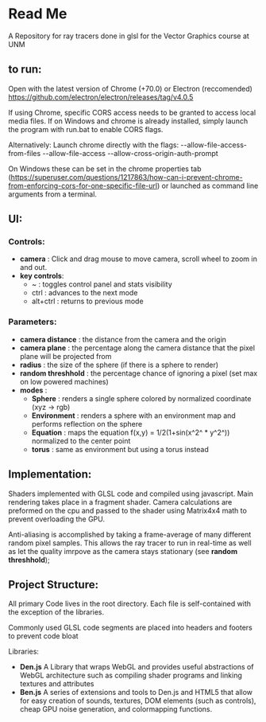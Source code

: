 # Read Me
A Repository for ray tracers done in glsl for the Vector Graphics course at UNM

## to run:
Open with the latest version of Chrome (+70.0) or Electron (reccomended)
https://github.com/electron/electron/releases/tag/v4.0.5

If using Chrome, specific CORS access needs to be granted to access local media files. If on Windows and chrome is already installed, simply launch the program with run.bat to enable CORS flags.

Alternatively:
Launch chrome directly with the flags:
  --allow-file-access-from-files --allow-file-access --allow-cross-origin-auth-prompt

On Windows these can be set in the chrome properties tab (https://superuser.com/questions/1217863/how-can-i-prevent-chrome-from-enforcing-cors-for-one-specific-file-url) or launched as command line arguments from a terminal.

## UI:

### Controls:
- **camera** : Click and drag mouse to move camera, scroll wheel to zoom in and out.
- **key controls**:
  * ~ : toggles control panel and stats visibility
  * ctrl : advances to the next mode
  * alt+ctrl : returns to previous mode 

### Parameters:
- **camera distance** : the distance from the camera and the origin
- **camera plane** : the percentage along the camera distance that the pixel plane will be projected from
- **radius** : the size of the sphere (if there is a sphere to render)
- **random threshhold** : the percentage chance of ignoring a pixel (set max on low powered machines)
- **modes** :
    * **Sphere** : renders a single sphere colored by normalized coordinate (xyz -> rgb)
    * **Environment** : renders a sphere with an environment map and performs reflection on the sphere
    * **Equation** : maps the equation f(x,y) = 1/2(1+sin(x^2^ * y^2^)) normalized to the center point
    * **torus** : same as environment but using a torus instead


## Implementation:
Shaders implemented with GLSL code and compiled using javascript. Main rendering takes place in a fragment shader. Camera calculations are preformed on the cpu and passed to the shader using Matrix4x4 math to prevent overloading the GPU.

Anti-aliasing is accomplished by taking a frame-average of many different random pixel samples. This allows the ray tracer to run in real-time as well as let the quality imrpove as the camera stays stationary (see **random threshhold**);

## Project Structure:
All primary Code lives in the root directory. Each file is self-contained with the exception of the libraries.

Commonly used GLSL code segments are placed into headers and footers to prevent code bloat

Libraries:
* **Den.js** A Library that wraps WebGL and provides useful abstractions of WebGL architecture such as compiling shader programs and linking textures and attributes
* **Ben.js** A series of extensions and tools to Den.js and HTML5 that allow for easy creation of sounds, textures, DOM elements (such as controls), cheap GPU noise generation, and colormapping functions.

 